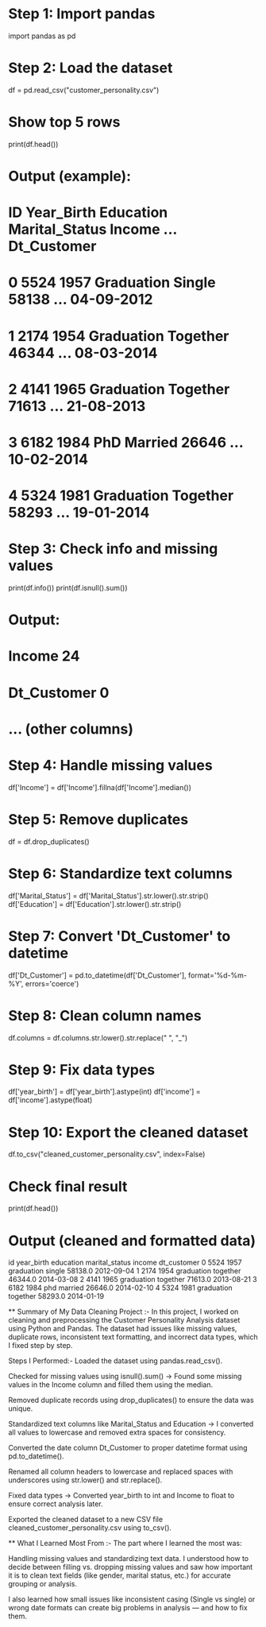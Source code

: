 # Step 1: Import pandas
import pandas as pd

# Step 2: Load the dataset
df = pd.read_csv("customer_personality.csv")

# Show top 5 rows
print(df.head())
# Output (example):
#   ID  Year_Birth Education Marital_Status   Income  ... Dt_Customer
# 0  5524      1957  Graduation       Single    58138  ...   04-09-2012
# 1  2174      1954  Graduation     Together    46344  ...   08-03-2014
# 2  4141      1965  Graduation     Together    71613  ...   21-08-2013
# 3  6182      1984    PhD           Married    26646  ...   10-02-2014
# 4  5324      1981  Graduation     Together    58293  ...   19-01-2014

# Step 3: Check info and missing values
print(df.info())
print(df.isnull().sum())
# Output:
# Income           24
# Dt_Customer       0
# ... (other columns)

# Step 4: Handle missing values
df['Income'] = df['Income'].fillna(df['Income'].median())

# Step 5: Remove duplicates
df = df.drop_duplicates()

# Step 6: Standardize text columns
df['Marital_Status'] = df['Marital_Status'].str.lower().str.strip()
df['Education'] = df['Education'].str.lower().str.strip()

# Step 7: Convert 'Dt_Customer' to datetime
df['Dt_Customer'] = pd.to_datetime(df['Dt_Customer'], format='%d-%m-%Y', errors='coerce')

# Step 8: Clean column names
df.columns = df.columns.str.lower().str.replace(" ", "_")

# Step 9: Fix data types
df['year_birth'] = df['year_birth'].astype(int)
df['income'] = df['income'].astype(float)

# Step 10: Export the cleaned dataset
df.to_csv("cleaned_customer_personality.csv", index=False)

# Check final result
print(df.head())
# Output (cleaned and formatted data)
id  year_birth education marital_status   income  dt_customer
0  5524        1957 graduation         single  58138.0  2012-09-04
1  2174        1954 graduation       together  46344.0  2014-03-08
2  4141        1965 graduation       together  71613.0  2013-08-21
3  6182        1984        phd        married  26646.0  2014-02-10
4  5324        1981 graduation       together  58293.0  2014-01-19

** Summary of My Data Cleaning Project :- 
In this project, I worked on cleaning and preprocessing the Customer Personality Analysis dataset using Python and Pandas. The dataset had issues like missing values, duplicate rows, inconsistent text formatting, and incorrect data types, which I fixed step by step.

Steps I Performed:-
Loaded the dataset using pandas.read_csv().

Checked for missing values using isnull().sum()
→ Found some missing values in the Income column and filled them using the median.

Removed duplicate records using drop_duplicates() to ensure the data was unique.

Standardized text columns like Marital_Status and Education
→ I converted all values to lowercase and removed extra spaces for consistency.

Converted the date column Dt_Customer to proper datetime format using pd.to_datetime().

Renamed all column headers to lowercase and replaced spaces with underscores using str.lower() and str.replace().

Fixed data types
→ Converted year_birth to int and Income to float to ensure correct analysis later.

Exported the cleaned dataset to a new CSV file cleaned_customer_personality.csv using to_csv().

** What I Learned Most From :-
The part where I learned the most was:

Handling missing values and standardizing text data.
I understood how to decide between filling vs. dropping missing values and saw how important it is to clean text fields (like gender, marital status, etc.) for accurate grouping or analysis.

I also learned how small issues like inconsistent casing (Single vs single) or wrong date formats can create big problems in analysis — and how to fix them.
